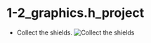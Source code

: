 # 1-2_graphics.h_project
* Collect the shields.
![Collect the shields](https://i.ibb.co/2jPwrKH/ezgif-com-video-to-gif-1.gif)
